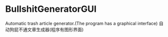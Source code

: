 # BullshitGeneratorGUI
Automatic trash article generator.(The program has a graphical interface)
自动狗屁不通文章生成器(程序有图形界面)
